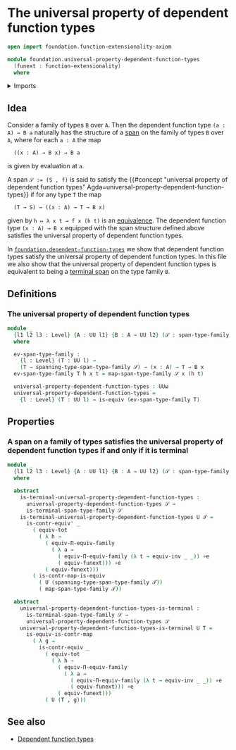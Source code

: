 # The universal property of dependent function types

```agda
open import foundation.function-extensionality-axiom

module foundation.universal-property-dependent-function-types
  (funext : function-extensionality)
  where
```

<details><summary>Imports</summary>

```agda
open import foundation.dependent-pair-types
open import foundation.function-extensionality funext
open import foundation.identity-types funext
open import foundation.spans-families-of-types
open import foundation.terminal-spans-families-of-types funext
open import foundation.universe-levels

open import foundation-core.contractible-maps
open import foundation-core.contractible-types
open import foundation-core.equivalences
open import foundation-core.functoriality-dependent-function-types funext
open import foundation-core.functoriality-dependent-pair-types
```

</details>

## Idea

Consider a family of types `B` over `A`. Then the dependent function type
`(a : A) → B a` naturally has the structure of a
[span](foundation.spans-families-of-types.md) on the family of types `B` over
`A`, where for each `a : A` the map

```text
  ((x : A) → B x) → B a
```

is given by evaluation at `a`.

A span `𝒮 := (S , f)` is said to satisfy the
{{#concept "universal property of dependent function types" Agda=universal-property-dependent-function-types}}
if for any type `T` the map

```text
  (T → S) → ((x : A) → T → B x)
```

given by `h ↦ λ x t → f x (h t)` is an
[equivalence](foundation-core.equivalences.md). The dependent function type
`(x : A) → B x` equipped with the span structure defined above satisfies the
universal property of dependent function types.

In
[`foundation.dependent-function-types`](foundation.dependent-function-types.md)
we show that dependent function types satisfy the universal property of
dependent function types. In this file we also show that the universal property
of dependent function types is equivalent to being a
[terminal span](foundation.terminal-spans-families-of-types.md) on the type
family `B`.

## Definitions

### The universal property of dependent function types

```agda
module _
  {l1 l2 l3 : Level} {A : UU l1} {B : A → UU l2} (𝒮 : span-type-family l3 B)
  where

  ev-span-type-family :
    {l : Level} (T : UU l) →
    (T → spanning-type-span-type-family 𝒮) → (x : A) → T → B x
  ev-span-type-family T h x t = map-span-type-family 𝒮 x (h t)

  universal-property-dependent-function-types : UUω
  universal-property-dependent-function-types =
    {l : Level} (T : UU l) → is-equiv (ev-span-type-family T)
```

## Properties

### A span on a family of types satisfies the universal property of dependent function types if and only if it is terminal

```agda
module _
  {l1 l2 l3 : Level} {A : UU l1} {B : A → UU l2} (𝒮 : span-type-family l3 B)
  where

  abstract
    is-terminal-universal-property-dependent-function-types :
      universal-property-dependent-function-types 𝒮 →
      is-terminal-span-type-family 𝒮
    is-terminal-universal-property-dependent-function-types U 𝒯 =
      is-contr-equiv' _
        ( equiv-tot
          ( λ h →
            ( equiv-Π-equiv-family
              ( λ a →
                ( equiv-Π-equiv-family (λ t → equiv-inv _ _)) ∘e
                ( equiv-funext))) ∘e
            ( equiv-funext)))
        ( is-contr-map-is-equiv
          ( U (spanning-type-span-type-family 𝒯))
          ( map-span-type-family 𝒯))

  abstract
    universal-property-dependent-function-types-is-terminal :
      is-terminal-span-type-family 𝒮 →
      universal-property-dependent-function-types 𝒮
    universal-property-dependent-function-types-is-terminal U T =
      is-equiv-is-contr-map
        ( λ g →
          is-contr-equiv _
            ( equiv-tot
              ( λ h →
                ( equiv-Π-equiv-family
                  ( λ a →
                    ( equiv-Π-equiv-family (λ t → equiv-inv _ _)) ∘e
                    ( equiv-funext))) ∘e
                ( equiv-funext)))
            ( U (T , g)))
```

## See also

- [Dependent function types](foundation.dependent-function-types.md)
